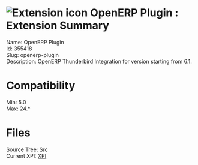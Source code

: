 # ![Extension icon](https://addons.thunderbird.net/user-media/addon_icons/355/355418-64.png?modified=1394605630) OpenERP Plugin : Extension Summary

Name: OpenERP Plugin  
Id: 355418  
Slug: openerp-plugin  
Description: OpenERP Thunderbird Integration for version starting from 6.1.
  

# Compatibility
Min: 5.0  
Max: 24.*  

# Files

Source Tree: [Src](C:/Dev/Thunderbird/ThunderKdB/xall/xOther/355418-openerp-plugin/src)  
Current XPI: [XPI](C:/Dev/Thunderbird/ThunderKdB/xall/xOther/355418-openerp-plugin/xpi)  



